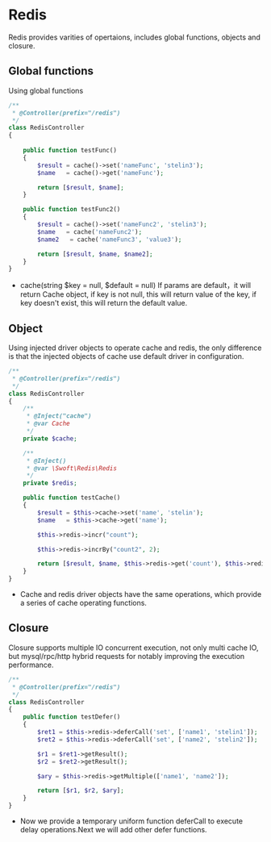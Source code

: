 # Redis
Redis provides varities of opertaions, includes global functions, objects and closure.

## Global functions

Using global functions

```php
/**
 * @Controller(prefix="/redis")
 */
class RedisController
{
   
    public function testFunc()
    {
        $result = cache()->set('nameFunc', 'stelin3');
        $name   = cache()->get('nameFunc');

        return [$result, $name];
    }

    public function testFunc2()
    {
        $result = cache()->set('nameFunc2', 'stelin3');
        $name   = cache('nameFunc2');
        $name2   = cache('nameFunc3', 'value3');

        return [$result, $name, $name2];
    } 
}
```

- cache(string $key = null, $default = null) If params are default，it will return Cache object, if key is not null, this will return value of the key, if key doesn't exist, this will return the default value.


## Object

Using injected driver objects to operate cache and redis, the only difference is that the injected objects of cache use default driver in configuration.

```php
/**
 * @Controller(prefix="/redis")
 */
class RedisController
{
    /**
     * @Inject("cache")
     * @var Cache
     */
    private $cache;

    /**
     * @Inject()
     * @var \Swoft\Redis\Redis
     */
    private $redis;

    public function testCache()
    {
        $result = $this->cache->set('name', 'stelin');
        $name   = $this->cache->get('name');

        $this->redis->incr("count");

        $this->redis->incrBy("count2", 2);

        return [$result, $name, $this->redis->get('count'), $this->redis->get('count2')];
    }
}
```

- Cache and redis driver objects have the same operations, which provide a series of cache operating functions.

## Closure
Closure supports multiple IO concurrent execution, not only multi cache IO, but mysql/rpc/http hybrid requests for notably improving the execution performance.

```php
/**
 * @Controller(prefix="/redis")
 */
class RedisController
{
    public function testDefer()
    {
        $ret1 = $this->redis->deferCall('set', ['name1', 'stelin1']);
        $ret2 = $this->redis->deferCall('set', ['name2', 'stelin2']);

        $r1 = $ret1->getResult();
        $r2 = $ret2->getResult();

        $ary = $this->redis->getMultiple(['name1', 'name2']);

        return [$r1, $r2, $ary];
    }
}
```

- Now we provide a temporary uniform function deferCall to execute delay operations.Next we will add other defer functions.
